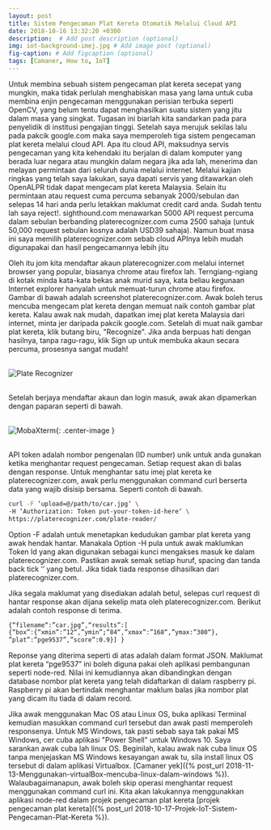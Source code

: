 ```yaml
---
layout: post
title: Sistem Pengecaman Plat Kereta Otomatik Melalui Cloud API
date: 2018-10-16 13:32:20 +0300
description:  # Add post description (optional)
img: iot-background-imej.jpg # Add image post (optional)
fig-caption: # Add figcaption (optional)
tags: [Camaner, How to, IoT]
---
```

Untuk membina sebuah sistem pengecaman plat kereta secepat yang mungkin, maka tidak perlulah menghabiskan masa yang lama untuk cuba membina enjin pengecaman menggunakan perisian terbuka seperti OpenCV, yang belum tentu dapat menghasilkan suatu sistem yang jitu dalam masa yang singkat. Tugasan ini biarlah kita sandarkan pada para penyelidik di institusi pengajian tinggi. Setelah saya merujuk sekilas lalu pada pakcik google.com maka saya memperoleh tiga sistem pengecaman plat kereta melalui cloud API. Apa itu cloud API, maksudnya servis pengecaman yang kita kehendaki itu berjalan di dalam komputer yang berada luar negara atau mungkin dalam negara jika ada lah, menerima dan melayan permintaan dari seluruh dunia melalui internet. Melalui kajian ringkas yang telah saya lakukan, saya dapati servis yang ditawarkan oleh OpenALPR tidak dapat mengecam plat kereta Malaysia. Selain itu permintaan atau request cuma percuma sebanyak 2000/sebulan dan selepas 14 hari anda perlu letakkan maklumat credit card anda. Sudah tentu lah saya reject!. sighthound.com menawarkan 5000 API request percuma dalam sebulan berbanding platerecognizer.com cuma 2500 sahaja (untuk 50,000 request sebulan kosnya adalah USD39 sahaja). Namun buat masa ini saya memilih platerecognizer.com sebab cloud APInya lebih mudah digunapakai dan hasil pengecamannya lebih jitu

Oleh itu jom kita mendaftar akaun platerecognizer.com melalui internet browser yang popular, biasanya chrome atau firefox lah. Terngiang-ngiang di kotak minda kata-kata bekas anak murid saya, kata beliau kegunaan Internet explorer hanyalah untuk memuat-turun chrome atau firefox. Gambar di bawah adalah screenshot platerecognizer.com. Awak boleh terus mencuba mengecam plat kereta dengan memuat naik contoh gambar plat kereta. Kalau awak nak mudah, dapatkan imej plat kereta Malaysia dari internet, minta jer daripada pakcik google.com. Setelah di muat naik gambar plat kereta, klik butang biru, "Recognize". Jika anda berpuas hati dengan hasilnya, tanpa ragu-ragu, klik Sign up untuk membuka akaun secara percuma, prosesnya sangat mudah!
<br/>
<br/>

![Plate Recognizer]({{site.baseurl}}/assets/img/platerecognizerregister.jpg)
<br/>
<br/>

Setelah berjaya mendaftar akaun dan login masuk, awak akan dipamerkan dengan paparan seperti di bawah. 
<br/>
<br/>

![MobaXterm]({{site.baseurl}}/assets/img/platerecognizer-request-response.jpg){: .center-image }
<br/>
<br/>

API token adalah nombor pengenalan (ID number) unik untuk anda gunakan ketika menghantar request pengecaman. Setiap request akan di balas dengan response. Untuk menghantar satu imej plat kereta ke platerecognizer.com, awak perlu menggunakan command curl berserta data yang wajib disisip bersama. Seperti contoh di bawah.

```bash
curl -F ‘upload=@/path/to/car.jpg‘ \
-H ‘Authorization: Token put-your-token-id-here‘ \
https://platerecognizer.com/plate-reader/
```

Option -F adalah untuk menetapkan kedudukan gambar plat kereta yang awak hendak hantar. Manakala Option -H pula untuk awak maklumkan Token Id yang akan digunakan sebagai kunci mengakses masuk ke dalam platerecognizer.com. Pastikan awak semak setiap huruf, spacing dan tanda back tick ‘’ yang betul. Jika tidak tiada response dihasilkan dari platerecognizer.com.

Jika segala maklumat yang disediakan adalah betul,  selepas curl request di hantar response akan dijana sekelip mata oleh platerecognizer.com. Berikut adalah contoh response di terima.

```bash
{“filename“:”car.jpg”,“results”:[
{“box”:{“xmin”:”12“,”ymin”;”84“,”xmax”:”168“,”ymax:”380“},
”plat”:”pge9537”,”score”:0.9}] }
```
Reponse yang diterima seperti di atas adalah dalam format JSON. Maklumat plat kereta “pge9537” ini boleh diguna pakai oleh aplikasi pembangunan seperti node-red. Nilai ini kemudiannya akan dibandingkan dengan database nombor plat kereta yang telah didaftarkan di dalam raspberry pi. Raspberry pi akan bertindak menghantar maklum balas jika nombor plat yang dicam itu tiada di dalam record.

Jika awak menggunakan Mac OS atau Linux OS, buka aplikasi Terminal kemudian masukkan command curl tersebut dan awak pasti memperoleh responsenya. Untuk MS Windows, tak pasti sebab saya tak pakai MS Windows, cer cuba aplikasi "Power Shell" untuk Windows 10. Saya sarankan awak cuba lah linux OS. Beginilah, kalau awak nak cuba linux OS tanpa menjejaskan MS Windows kesayangan awak tu, sila install linux OS tersebut di dalam aplikasi Virtualbox. [Camaner yek]({% post_url 2018-11-13-Menggunakan-virtualBox-mencuba-linux-dalam-windows %}). Walaubagaimanapun, awak boleh skip operasi menghantar request menggunakan command curl ini. Kita akan lakukannya menggunakkan aplikasi node-red dalam projek pengecaman plat kereta [projek pengecaman plat kereta]({% post_url 2018-10-17-Projek-IoT-Sistem-Pengecaman-Plat-Kereta %}).





